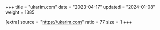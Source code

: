 +++
title = "ukarim.com"
date = "2023-04-17"
updated = "2024-01-08"
weight = 1385

[extra]
source = "https://ukarim.com"
ratio = 77
size = 1
+++
